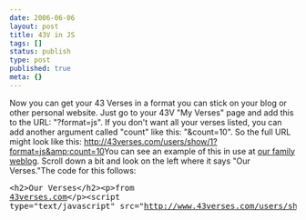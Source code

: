 ```yaml
---
date: 2006-06-06
layout: post
title: 43V in JS
tags: []
status: publish
type: post
published: true
meta: {}
---
```

Now you can get your 43 Verses in a format you can stick on your blog or other personal website. Just go to your 43V &quot;My Verses&quot; page and add this to the URL: &quot;?format=js&quot;. If you don&#39;t want all your verses listed, you can add another argument called &quot;count&quot; like this: &quot;&amp;count=10&quot;. So the full URL might look like this: <a href="http://43verses.com/users/show/1?format=js&amp;count=10">http://43verses.com/users/show/1?format=js&amp;count=10</a>You can see an example of this in use at <a href="http://family.timmorgan.org" target="_blank">our family weblog</a>. Scroll down a bit and look on the left where it says &quot;Our Verses.&quot;The code for this follows:<div class="CodeRay">  <div class="code"><pre>&lt;h2&gt;Our Verses&lt;/h2&gt;&lt;p&gt;from <a href="http://www.43verses.com/users/show/1">43verses.com</a>&lt;/p&gt;&lt;script type=&quot;text/javascript&quot; src=&quot;http://www.43verses.com/users/show/1?format=js&amp;count=10&quot;&gt;&lt;/script&gt;</pre></div></div>
